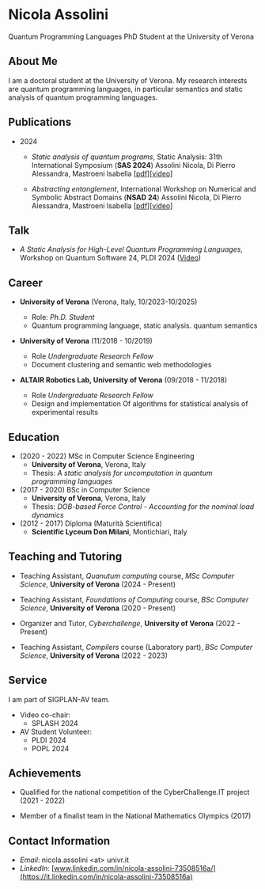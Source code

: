 # Nicola Assolini

Quantum Programming Languages PhD Student at the University of Verona

## About Me

I am a doctoral student at the University of Verona. 
My research interests are quantum programming languages, in particular semantics and static analysis of quantum programming languages.
<!--, category theory and topological quantum computing. -->
<!-- Recently I have been working on semantics of quantum loop and static analysis of quantum languages. -->

<!-- ## Markdown linting and style checking for Visual Studio Code

1. [Work Experience](#work-experience)
2. [Education](#education)
3. [Invited Talks](#invited-talks)
4. [Contact Information](#contact-information) -->

<!-- ## Ongoing Projects   -->
## Publications

- 2024
    - *Static analysis of quantum programs*,
    Static Analysis: 31th International Symposium (**SAS 2024**)
    Assolini Nicola, Di Pierro Alessandra, Mastroeni Isabella  [[pdf](pdf/sas24.pdf)][[video](https://www.youtube.com/live/F6a0SatXWmU?si=oI6aIHtvuUc1srR9&t=21024)]
    
    - *Abstracting entanglement*, 
    International Workshop on Numerical and Symbolic Abstract Domains (**NSAD 24**)
    Assolini Nicola, Di Pierro Alessandra, Mastroeni Isabella [[pdf](pdf/nsad24.pdf)][[video](https://www.youtube.com/live/AkIzUufinWY?si=Mukzv90_3aSWVgT8&t=28255)]




## Talk

- *A Static Analysis for High-Level Quantum Programming Languages*, Workshop on Quantum Software 24, PLDI 2024 ([Video](https://www.youtube.com/watch?v=og-IOQeiqh0))




## Career

- **University of Verona** (Verona, Italy, 10/2023-10/2025)
  - Role: *Ph.D. Student*
  - Quantum programming language, static analysis. quantum semantics

- **University of Verona** (11/2018 - 10/2019)  
  - Role *Undergraduate Research Fellow*
  - Document clustering and semantic web methodologies

 - **ALTAIR Robotics Lab, University of Verona** (09/2018 - 11/2018)
   - Role *Undergraduate Research Fellow*
   - Design and implementation Of algorithms for statistical analysis of experimental results

## Education

- (2020 - 2022) MSc in Computer Science Engineering
  - **University of Verona**, Verona, Italy
  - Thesis: *A static analysis for uncomputation in quantum programming languages*
- (2017 - 2020) BSc in Computer Science
  - **University of Verona**, Verona, Italy
  - Thesis: *DOB-based Force Control - Accounting for the nominal load dynamics*
- (2012 - 2017) Diploma (Maturità Scientifica)
  - **Scientific Lyceum Don Milani**, Montichiari, Italy

## Teaching and Tutoring

- Teaching Assistant, *Quanutum computing* course, *MSc Computer Science*, **University of Verona** (2024 - Present)

- Teaching Assistant, *Foundations of Computing* course, *BSc Computer Science*, **University of Verona** (2020 - Present)

- Organizer and Tutor, *Cyberchallenge*, **University of Verona** (2022 - Present)

- Teaching Assistant, *Compilers* course (Laboratory part), *BSc Computer Science*, **University of Verona** (2022 - 2023)


## Service

I am part of SIGPLAN-AV team.

- Video co-chair:
  - SPLASH 2024
- AV Student Volunteer:
  - PLDI 2024
  - POPL 2024


<!-- ## Academic service
- Reviewer for:
  - Quantum Machine Intelligence
- Program and Organizing Committee:
  - [Workshop on Quantum Software (2024)](https://pldi24.sigplan.org/home/wqs-2024)  
- Video Chair: [SPLASH (2024)](https://2024.splashcon.org/committee/splash-2024-organizing-committee)
  -->

## Achievements 
- Qualified for the national competition of the CyberChallenge.IT project (2021 - 2022)

- Member of a finalist team in the National Mathematics Olympics (2017)



## Contact Information

- *Email*: nicola.assolini \<at\> univr.it
- *LinkedIn*: [www.linkedin.com/in/nicola-assolini-73508516a/](https://it.linkedin.com/in/nicola-assolini-73508516a)

